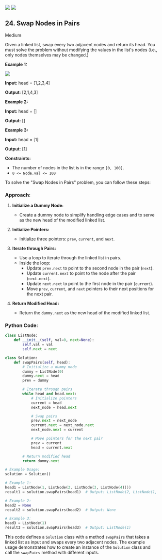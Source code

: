 [![](https://img.shields.io/github/stars/javadev/LeetCode-in-All?label=Stars&style=flat-square)](https://github.com/javadev/LeetCode-in-All)
[![](https://img.shields.io/github/forks/javadev/LeetCode-in-All?label=Fork%20me%20on%20GitHub%20&style=flat-square)](https://github.com/javadev/LeetCode-in-All/fork)

## 24\. Swap Nodes in Pairs

Medium

Given a linked list, swap every two adjacent nodes and return its head. You must solve the problem without modifying the values in the list's nodes (i.e., only nodes themselves may be changed.)

**Example 1:**

![](https://assets.leetcode.com/uploads/2020/10/03/swap_ex1.jpg)

**Input:** head = [1,2,3,4]

**Output:** [2,1,4,3] 

**Example 2:**

**Input:** head = []

**Output:** [] 

**Example 3:**

**Input:** head = [1]

**Output:** [1] 

**Constraints:**

*   The number of nodes in the list is in the range `[0, 100]`.
*   `0 <= Node.val <= 100`

To solve the "Swap Nodes in Pairs" problem, you can follow these steps:

### Approach:

1. **Initialize a Dummy Node:**
   - Create a dummy node to simplify handling edge cases and to serve as the new head of the modified linked list.

2. **Initialize Pointers:**
   - Initialize three pointers: `prev`, `current`, and `next`.

3. **Iterate through Pairs:**
   - Use a loop to iterate through the linked list in pairs.
   - Inside the loop:
      - Update `prev.next` to point to the second node in the pair (`next`).
      - Update `current.next` to point to the node after the pair (`next.next`).
      - Update `next.next` to point to the first node in the pair (`current`).
      - Move `prev`, `current`, and `next` pointers to their next positions for the next pair.

4. **Return Modified Head:**
   - Return the `dummy.next` as the new head of the modified linked list.

### Python Code:

```python
class ListNode:
    def __init__(self, val=0, next=None):
        self.val = val
        self.next = next

class Solution:
    def swapPairs(self, head):
        # Initialize a dummy node
        dummy = ListNode(0)
        dummy.next = head
        prev = dummy

        # Iterate through pairs
        while head and head.next:
            # Initialize pointers
            current = head
            next_node = head.next

            # Swap pairs
            prev.next = next_node
            current.next = next_node.next
            next_node.next = current

            # Move pointers for the next pair
            prev = current
            head = current.next

        # Return modified head
        return dummy.next

# Example Usage:
solution = Solution()

# Example 1:
head1 = ListNode(1, ListNode(2, ListNode(3, ListNode(4))))
result1 = solution.swapPairs(head1)  # Output: ListNode(2, ListNode(1, ListNode(4, ListNode(3))))

# Example 2:
head2 = None
result2 = solution.swapPairs(head2)  # Output: None

# Example 3:
head3 = ListNode(1)
result3 = solution.swapPairs(head3)  # Output: ListNode(1)
```

This code defines a `Solution` class with a method `swapPairs` that takes a linked list as input and swaps every two adjacent nodes. The example usage demonstrates how to create an instance of the `Solution` class and call the `swapPairs` method with different inputs.